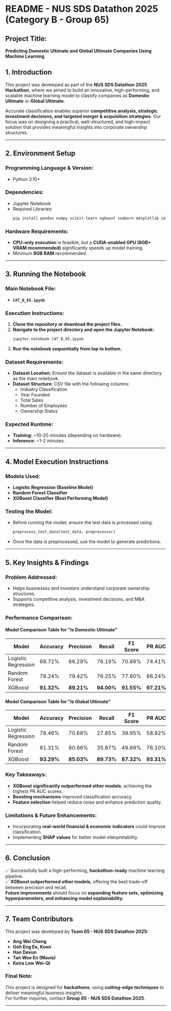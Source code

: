 # **README - NUS SDS Datathon 2025 (Category B - Group 65)**

## **Project Title:**  
**Predicting Domestic Ultimate and Global Ultimate Companies Using Machine Learning**

## **1. Introduction**
This project was developed as part of the **NUS SDS Datathon 2025 Hackathon**, where we aimed to build an innovative, high-performing, and scalable machine learning model to classify companies as **Domestic Ultimate** or **Global Ultimate**.

Accurate classification enables superior **competitive analysis, strategic investment decisions, and targeted merger & acquisition strategies**. Our focus was on designing a practical, well-structured, and high-impact solution that provides meaningful insights into corporate ownership structures.

---

## **2. Environment Setup**
### **Programming Language & Version:**
- Python 3.10+

### **Dependencies:**
- Jupyter Notebook
- Required Libraries:  
  ```bash
  pip install pandas numpy scikit-learn xgboost seaborn matplotlib imbalanced-learn
  ```

### **Hardware Requirements:**
- **CPU-only execution** is feasible, but a **CUDA-enabled GPU (8GB+ VRAM recommended)** significantly speeds up model training.
- Minimum **8GB RAM** recommended.

---

## **3. Running the Notebook**
### **Main Notebook File:**
- **`CAT_B_65.ipynb`**

### **Execution Instructions:**
1. **Clone the repository or download the project files.**
2. **Navigate to the project directory and open the Jupyter Notebook:**  
   ```bash
   jupyter notebook CAT_B_65.ipynb
   ```
3. **Run the notebook sequentially from top to bottom.**

### **Dataset Requirements:**
- **Dataset Location:** Ensure the dataset is available in the same directory as the main notebook.
- **Dataset Structure:** CSV file with the following columns:
  - Industry Classification
  - Year Founded
  - Total Sales
  - Number of Employees
  - Ownership Status

### **Expected Runtime:**
- **Training:** ~10-20 minutes (depending on hardware).
- **Inference:** ~1-2 minutes.

---

## **4. Model Execution Instructions**
### **Models Used:**
- **Logistic Regression (Baseline Model)**
- **Random Forest Classifier**
- **XGBoost Classifier (Best Performing Model)**

### **Testing the Model:**
- Before running the model, ensure the test data is processed using:
  ```python
  preprocess_test_data(test_data, preprocessor)
  ```
- Once the data is preprocessed, use the model to generate predictions.

---

## **5. Key Insights & Findings**
### **Problem Addressed:**
- Helps businesses and investors understand corporate ownership structures.
- Supports competitive analysis, investment decisions, and M&A strategies.

### **Performance Comparison:**
#### **Model Comparison Table for "Is Domestic Ultimate"**
| Model               | Accuracy | Precision | Recall | F1 Score | PR AUC  |
|---------------------|----------|-----------|--------|----------|---------|
| Logistic Regression | 68.72%   | 66.29%    | 76.19% | 70.89%   | 74.41%  |
| Random Forest      | 78.24%   | 79.42%    | 76.25% | 77.80%   | 86.24%  |
| XGBoost           | **91.32%** | **89.21%** | **94.00%** | **91.55%** | **97.21%** |

#### **Model Comparison Table for "Is Global Ultimate"**
| Model               | Accuracy | Precision | Recall | F1 Score | PR AUC  |
|---------------------|----------|-----------|--------|----------|---------|
| Logistic Regression | 78.46%   | 70.68%    | 27.85% | 39.95%   | 58.92%  |
| Random Forest      | 81.31%   | 80.86%    | 35.87% | 49.69%   | 76.10%  |
| XGBoost           | **93.29%** | **85.03%** | **89.73%** | **87.32%** | **93.31%** |

### **Key Takeaways:**
- **XGBoost significantly outperformed other models**, achieving the highest PR AUC scores.
- **Boosting mechanisms** improved classification accuracy.
- **Feature selection** helped reduce noise and enhance prediction quality.

### **Limitations & Future Enhancements:**
- Incorporating **real-world financial & economic indicators** could improve classification.
- Implementing **SHAP values** for better model interpretability.

---

## **6. Conclusion**
✅ Successfully built a high-performing, **hackathon-ready** machine learning pipeline.  
✅ **XGBoost outperformed other models**, offering the best trade-off between precision and recall.  
**Future improvements** should focus on **expanding feature sets, optimizing hyperparameters, and enhancing model explainability.**

---

## **7. Team Contributors**
This project was developed by **Team 65 - NUS SDS Datathon 2025:**
- **Ang Wei Cheng**
- **Goh Eng Ee, Koen**
- **Han Dexun**
- **Tan Wee En (Mavis)**
- **Keira Low Wei-Qi**

### **Final Note:**
This project is designed for **hackathons**, using **cutting-edge techniques** to deliver meaningful business insights.  
For further inquiries, contact **Group 65 - NUS SDS Datathon 2025**.

---
